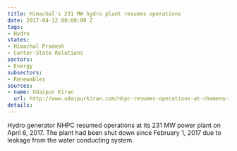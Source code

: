 ```yaml
---
title: Himachal's 231 MW hydro plant resumes operations
date: 2017-04-12 00:00:00 Z
tags:
- Hydro
states:
- Himachal Pradesh
- Center-State Relations
sectors:
- Energy
subsectors:
- Renewables
sources:
- name: Udaipur Kiran
  url: http://www.udaipurkiran.com/nhpc-resumes-operations-at-chamera-iii-power-station-in-himachal-pradesh/
details: 
---
```


Hydro generator NHPC resumed operations at its 231 MW power plant on April 6, 2017. The plant had been shut down since February 1, 2017 due to leakage from the water conducting system.
